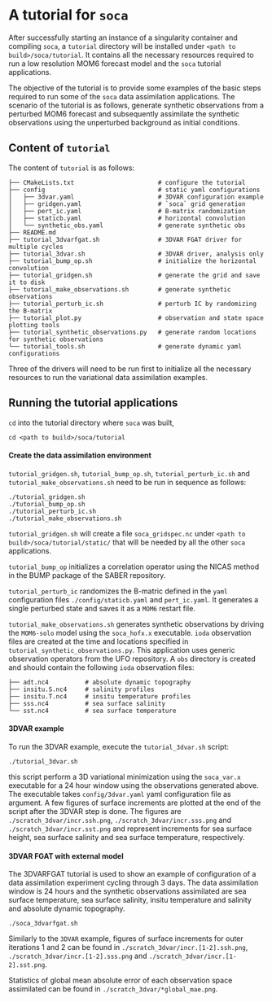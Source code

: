 # A tutorial for `soca`
After successfully starting an instance of a singularity container and
compiling `soca`, a `tutorial` directory will be installed under
`<path to build>/soca/tutorial`. It contains all the necessary resources
required to run a low resolution MOM6 forecast model and the `soca`
tutorial applications.

The objective of the tutorial is to provide some examples of the basic steps
required to run some of the `soca` data assimilation applications.
The scenario of the tutorial is as follows,
generate synthetic observations from a perturbed MOM6 forecast and subsequently
assimilate the synthetic observations using the unperturbed background as
initial conditions.

## Content of `tutorial`

The content of `tutorial` is as follows:
```console
├── CMakeLists.txt                       # configure the tutorial       
├── config                               # static yaml configurations
│   ├── 3dvar.yaml                       # 3DVAR configuration example
│   ├── gridgen.yaml                     # `soca` grid generation
│   ├── pert_ic.yaml                     # B-matrix randomization
│   ├── staticb.yaml                     # horizontal convolution
│   └── synthetic_obs.yaml               # generate synthetic obs
├── README.md
├── tutorial_3dvarfgat.sh                # 3DVAR FGAT driver for multiple cycles
├── tutorial_3dvar.sh                    # 3DVAR driver, analysis only
├── tutorial_bump_op.sh                  # initialize the horizontal convolution
├── tutorial_gridgen.sh                  # generate the grid and save it to disk
├── tutorial_make_observations.sh        # generate synthetic observations
├── tutorial_perturb_ic.sh               # perturb IC by randomizing the B-matrix
├── tutorial_plot.py                     # observation and state space plotting tools
├── tutorial_synthetic_observations.py   # generate random locations for synthetic observations
└── tutorial_tools.sh                    # generate dynamic yaml configurations
```

Three of the drivers will need to be run first to initialize all the necessary
resources to run the variational data assimilation examples.


## Running the tutorial applications
`cd` into the tutorial directory where `soca` was built,
``` console
cd <path to build>/soca/tutorial
```

#### Create the data assimilation environment
`tutorial_gridgen.sh`, `tutorial_bump_op.sh`, `tutorial_perturb_ic.sh`
and `tutorial_make_observations.sh`
need to be run in sequence as follows:

``` console
./tutorial_gridgen.sh
./tutorial_bump_op.sh
./tutorial_perturb_ic.sh
./tutorial_make_observations.sh
```

`tutorial_gridgen.sh` will create a file `soca_gridspec.nc` under
`<path to build>/soca/tutorial/static/` that will be needed by all the other
`soca` applications.

`tutorial_bump_op` initializes a correlation operator using the NICAS method
in the BUMP package of the SABER repository.

`tutorial_perturb_ic` randomizes the B-matric defined in the `yaml` configuration
files `./config/staticb.yaml` and `pert_ic.yaml`. It generates a single
perturbed state and saves it as a `MOM6` restart file.  

`tutorial_make_observations.sh` generates synthetic observations by driving the
`MOM6-solo` model using the `soca_hofx.x` executable. `ioda` observation files are
created at the time and locations specified
in `tutorial_synthetic_observations.py`. This application uses generic
observation operators from the UFO repository. A `obs` directory is created
and should contain the following `ioda` observation files:

```console
├── adt.nc4          # absolute dynamic topography
├── insitu.S.nc4     # salinity profiles
├── insitu.T.nc4     # insitu temperature profiles
├── sss.nc4          # sea surface salinity
└── sst.nc4          # sea surface temperature
```

#### 3DVAR example
To run the 3DVAR example, execute the `tutorial_3dvar.sh` script:
```console
./tutorial_3dvar.sh
```
this script perform a 3D variational minimization using the `soca_var.x`
executable for a 24 hour window using the observations generated above.
The executable takes `config/3dvar.yaml` yaml configuration file as
argument.
A few figures of surface increments are plotted at the end of the script after
the 3DVAR step is done. The figures are `./scratch_3dvar/incr.ssh.png`,
`./scratch_3dvar/incr.sss.png` and `./scratch_3dvar/incr.sst.png` and represent
increments for sea surface height, sea surface salinity and sea surface temperature,
respectively.

#### 3DVAR FGAT with external model
The 3DVARFGAT tutorial is used to show an example of configuration of a
data assimilation experiment cycling through 3 days.
The data assimilation window is 24 hours and the synthetic observations assimilated are
sea surface temperature, sea surface salinity, insitu temperature and salinity and
absolute dynamic topography.

```console
./soca_3dvarfgat.sh
```

Similarly to the `3DVAR` example, figures of surface increments for outer iterations 1 and 2
can be found in `./scratch_3dvar/incr.[1-2].ssh.png`,
`./scratch_3dvar/incr.[1-2].sss.png` and `./scratch_3dvar/incr.[1-2].sst.png`.

Statistics of global mean absolute error of each observation space assimilated can be found
in `./scratch_3dvar/*global_mae.png`.
